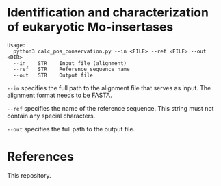 # Identification and characterization of eukaryotic Mo-insertases

```
Usage:
  python3 calc_pos_conservation.py --in <FILE> --ref <FILE> --out <DIR>
  --in    STR    Input file (alignment)
  --ref   STR    Reference sequence name
  --out   STR    Output file

```

`--in` specifies the full path to the alignment file that serves as input. The alignment format needs to be FASTA.

`--ref` specifies the name of the reference sequence. This string must not contain any special characters.

`--out` specifies the full path to the output file.


# References

This repository.

